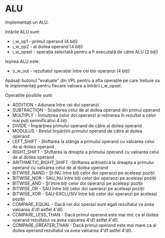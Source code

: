 # ALU
Implementați un ALU.

Intările ALU sunt:
 - i_w_op1 - primul operand (4 biți)
 - i_w_op2 - al doilea operand (4 biți)
 - i_w_opsel - operația selectată pentru a fi executată de către ALU (2 biți)

Ieșirea ALU este:
 - o_w_out - rezultatul operației între cei doi operanzi (4 biți)

Apăsați butonul "evaluate" din VPL pentru a afla operațile pe care trebuie sa le implementați pentru fiecare valoare a intrării i_w_opsel.

Operatiile posibile sunt:
 - ADDITION - Adunare între cei doi operanzi
 - SUBTRACTION - Scaderea celui de al doilea operand din primul operand
 - MULTIPLY - Înmulțirea celor doi operanzi și reținerea în rezultat a celor mai puți semnificativi 4 biți
 - DIVIDE - Împărțirea primului operand de către al doilea operand
 - MODULUS - Restul împărțirii primului operand de către al doilea operand
 - LEFT_SHIFT - Shiftarea la stânga a primului operand cu valoarea celui de al doilea operand
 - RIGHT_SHIFT - Shiftarea la dreapta a primului operand cu valoarea celui de al doilea operand
 - ARITHMETIC_RIGHT_SHIFT -Shiftarea aritmetică la dreapta a primului operand cu valoarea celui de al doilea operand
 - BITWISE_NAND - ȘI-NU între biți celor doi operanzi pe aceleași poziții
 - BITWISE_NOR - SAU_NU între biți celor doi operanzi pe aceleași poziții
 - BITWISE_AND - ȘI între biți celor doi operanzi pe aceleași poziții
 - BITWISE_OR - SAU între biți celor doi operanzi pe aceleași poziții
 - BITWISE_XOR - SAU-EXCLUSIV între biți celor doi operanzi pe aceleași poziții
 - COMPARE_EQUAL - Dacă cei doi operazi sunt egali rezultatul va avea valoarea 4'd1 astfel 4'd0.
 - COMPARE_LESS_THAN - Dacă primul operand este mai mic ca al doilea operand rezultatul va avea valoarea 4'd1 astfel 4'd0.
 - COMPARE_GREATER_THAN - Dacă primul operand este mai mare ca al doilea operand rezultatul va avea valoarea 4'd1 astfel 4'd0.

